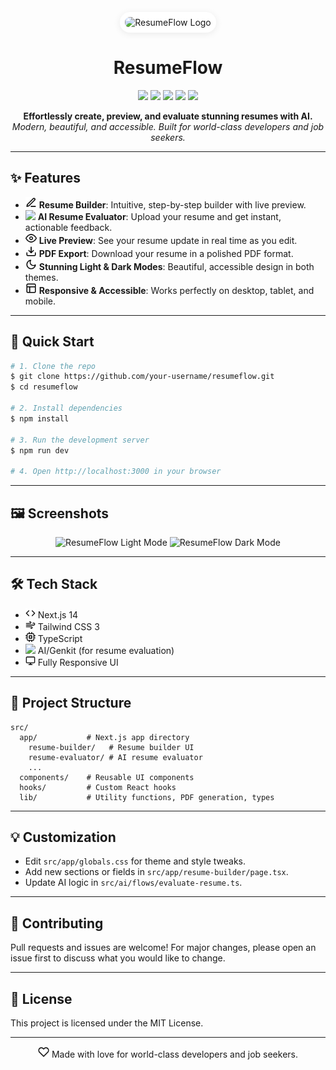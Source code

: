 <p align="center">
  <img src="/favicon.ico" width="72" height="72" alt="ResumeFlow Logo" style="background:white;border-radius:16px;padding:8px;box-shadow:0 2px 12px rgba(0,0,0,0.08);" />
</p>

<h1 align="center">ResumeFlow</h1>

<p align="center">
  <img src="https://img.shields.io/badge/Next.js-14-blue?logo=nextdotjs" />
  <img src="https://img.shields.io/badge/TailwindCSS-3.x-38bdf8?logo=tailwindcss" />
  <img src="https://img.shields.io/badge/TypeScript-5.x-3178c6?logo=typescript" />
  <img src="https://img.shields.io/badge/AI%20Powered-Resume%20Builder-teal" />
  <img src="https://img.shields.io/badge/License-MIT-green.svg" />
</p>

<p align="center">
  <b>Effortlessly create, preview, and evaluate stunning resumes with AI.</b><br/>
  <i>Modern, beautiful, and accessible. Built for world-class developers and job seekers.</i>
</p>

---

## ✨ Features

- <img src="https://raw.githubusercontent.com/feathericons/feather/master/icons/edit-3.svg" width="18"/> **Resume Builder**: Intuitive, step-by-step builder with live preview.
- <img src="https://raw.githubusercontent.com/feathericons/feather/master/icons/sparkles.svg" width="18"/> **AI Resume Evaluator**: Upload your resume and get instant, actionable feedback.
- <img src="https://raw.githubusercontent.com/feathericons/feather/master/icons/eye.svg" width="18"/> **Live Preview**: See your resume update in real time as you edit.
- <img src="https://raw.githubusercontent.com/feathericons/feather/master/icons/download.svg" width="18"/> **PDF Export**: Download your resume in a polished PDF format.
- <img src="https://raw.githubusercontent.com/feathericons/feather/master/icons/moon.svg" width="18"/> **Stunning Light & Dark Modes**: Beautiful, accessible design in both themes.
- <img src="https://raw.githubusercontent.com/feathericons/feather/master/icons/layout.svg" width="18"/> **Responsive & Accessible**: Works perfectly on desktop, tablet, and mobile.

---

## 🚀 Quick Start

```bash
# 1. Clone the repo
$ git clone https://github.com/your-username/resumeflow.git
$ cd resumeflow

# 2. Install dependencies
$ npm install

# 3. Run the development server
$ npm run dev

# 4. Open http://localhost:3000 in your browser
```

---

## 🖼️ Screenshots

<p align="center">
  <img src="https://user-images.githubusercontent.com/placeholder/resumeflow-light.png" width="400" alt="ResumeFlow Light Mode" />
  <img src="https://user-images.githubusercontent.com/placeholder/resumeflow-dark.png" width="400" alt="ResumeFlow Dark Mode" />
</p>

---

## 🛠️ Tech Stack

- <img src="https://raw.githubusercontent.com/feathericons/feather/master/icons/code.svg" width="16"/> Next.js 14
- <img src="https://raw.githubusercontent.com/feathericons/feather/master/icons/wind.svg" width="16"/> Tailwind CSS 3
- <img src="https://raw.githubusercontent.com/feathericons/feather/master/icons/cpu.svg" width="16"/> TypeScript
- <img src="https://raw.githubusercontent.com/feathericons/feather/master/icons/sparkles.svg" width="16"/> AI/Genkit (for resume evaluation)
- <img src="https://raw.githubusercontent.com/feathericons/feather/master/icons/monitor.svg" width="16"/> Fully Responsive UI

---

## 📁 Project Structure

```
src/
  app/           # Next.js app directory
    resume-builder/   # Resume builder UI
    resume-evaluator/ # AI resume evaluator
    ...
  components/    # Reusable UI components
  hooks/         # Custom React hooks
  lib/           # Utility functions, PDF generation, types
```

---

## 💡 Customization

- Edit `src/app/globals.css` for theme and style tweaks.
- Add new sections or fields in `src/app/resume-builder/page.tsx`.
- Update AI logic in `src/ai/flows/evaluate-resume.ts`.

---

## 🤝 Contributing

Pull requests and issues are welcome! For major changes, please open an issue first to discuss what you would like to change.

---

## 📄 License

This project is licensed under the MIT License.

---

<p align="center">
  <img src="https://raw.githubusercontent.com/feathericons/feather/master/icons/heart.svg" width="18"/> Made with love for world-class developers and job seekers.
</p>

